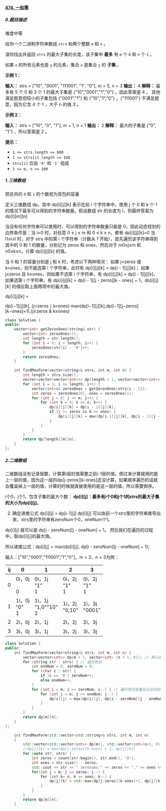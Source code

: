 #### [474. 一和零](https://leetcode.cn/problems/ones-and-zeroes/)

##### 0.题目描述
难度中等

给你一个二进制字符串数组 `strs` 和两个整数 `m` 和 `n` 。

请你找出并返回 `strs` 的最大子集的长度，该子集中 **最多** 有 `m` 个 `0` 和 `n` 个 `1` 。

如果 `x` 的所有元素也是 `y` 的元素，集合 `x` 是集合 `y` 的 **子集** 。

**示例 1：**

**输入：** strs = \["10", "0001", "111001", "1", "0"], m = 5, n = 3
**输出：** 4
**解释：** 最多有 5 个 0 和 3 个 1 的最大子集是 {"10","0001","1","0"} ，因此答案是 4 。
其他满足题意但较小的子集包括 {"0001","1"} 和 {"10","1","0"} 。{"111001"} 不满足题意，因为它含 4 个 1 ，大于 n 的值 3 。

**示例 2：**

**输入：** strs = \["10", "0", "1"], m = 1, n = 1
**输出：** 2
**解释：** 最大的子集是 {"0", "1"} ，所以答案是 2 。

**提示：**

-   `1 <= strs.length <= 600`
-   `1 <= strs[i].length <= 100`
-   `strs[i]` 仅由 `'0'` 和 `'1'` 组成
-   `1 <= m, n <= 100`

##### 1.三维数组
把总共的 `0` 和 `1` 的个数视为背包的容量

定义三维数组 dp，其中 dp\[i]\[j]\[k] 表示在前 i 个字符串中，使用 j 个 0 和 k 个 1 的情况下最多可以得到的字符串数量。假设数组 str 的长度为 l，则最终答案为 dp\[l]\[m]\[n]

当没有任何字符串可以使用时，可以得到的字符串数量只能是 0，因此动态规划的边界条件是：当 i=0 时，对任意 0 ≤ j ≤ m 和 0 ≤ k ≤ n，都有 dp\[i]\[j]\[k]=0
当 l1≤i≤l 时，对于 strs 中的第 i 个字符串（计数从 1 开始），首先遍历该字符串得到其中的 0 和 1 的数量，分别记为 zeros 和 ones，然后对于 m0≤j≤m 和 n0≤k≤n，计算 dp\[i]\[j]\[k] 的值。

当 0 和 1 的容量分别是 j 和 k 时，考虑以下两种情况：
如果 j<zeros 或 k<ones，则不能选第 i 个字符串，此时有 dp\[i]\[j]\[k] = dp\[i - 1]\[j]\[k]；
如果 j≥zeros 且 k≥ones，则如果不选第 i 个字符串，有 dp\[i]\[j]\[k] = dp\[i - 1]\[j]\[k]，如果选第 i 个字符串，有 dp\[i]\[j]\[k] = dp\[i - 1]\[j - zeros]\[k - ones] + 1，dp\[i]\[j]\[k] 的值应取上面两项中的最大值。

dp\[i]\[j]\[k] = 

dp\[i−1]\[j]\[k],                                (j<zeros ∣ k<ones)
max(dp\[i−1]\[j]\[k],dp\[i−1]\[j−zeros]\[k−ones]+1),(j≥zeros & k≥ones)

```cpp
class Solution {
public:
    vector<int> getZerosOnes(string& str) {
        vector<int> zerosOnes(2);
        int length = str.length();
        for (int i = 0; i < length; i++) {
            zerosOnes[str[i] - '0']++;
        }
        return zerosOnes;
    }

    int findMaxForm(vector<string>& strs, int m, int n) {
        int length = strs.size();
        vector<vector<vector<int>>> dp(length + 1, vector<vector<int>>(m + 1, vector<int>(n + 1)));
        for (int i = 1; i <= length; i++) {
            vector<int>&& zerosOnes = getZerosOnes(strs[i - 1]);
            int zeros = zerosOnes[0], ones = zerosOnes[1];
            for (int j = 0; j <= m; j++) {
                for (int k = 0; k <= n; k++) {
                    dp[i][j][k] = dp[i - 1][j][k];
                    if (j >= zeros && k >= ones) {
                        dp[i][j][k] = max(dp[i-1][j][k], dp[i - 1][j - zeros][k - ones] + 1);
                    }
                }
            }
        }
        return dp[length][m][n];
    }
};

```
##### 2.二维数组
二维数组没有记录层数，计算第i层的值需要之前i-1层的值，倒过来计算就用的是上一层的值，因为这一层的dp\[j-zeros]\[k-ones]还没计算，如果顺序遍历的话就会覆盖掉上一层的值，计算的时候就直接使用的是这一层的值，所以需要倒序。

i个0，j个1，包含子集的最大个数：
**dp\[i]\[j]：最多有i个0和j个1的strs的最大子集的大小为dp\[i]\[j]**。

2.  确定递推公式
dp\[i]\[j] = dp\[i-1]\[j] 
dp\[i]\[j] 可以由前一个strs里的字符串推导出来，strs里的字符串有zeroNum个0，oneNum个1。

dp\[i]\[j] 就可以是 dp\[i - zeroNum]\[j - oneNum] + 1。
然后我们在遍历的过程中，取dp\[i]\[j]的最大值。

所以递推公式：dp\[i]\[j] = max(dp\[i]\[j], dp\[i - zeroNum]\[j - oneNum] + 1);


输入：\["10","0001","111001","1","0"]，m = 3，n = 3为例：

| ij |0 |1 |2 |3|
| -- | -| -| -| -|
|  0 |0i，0j  <br><br> 0 | 0i，1j<br>"1" <br>1 | 0i，2j<br>"1"<br> 1 | 0i，2j <br>"1"<br> 1|
|  1 |1i，0j <br>"0"<br>1| 1i，1j<br>"1,0""10"<br>2| 1i，2j<br>"0,10"| 1i，3j <br>"0001"|
|  2 |2i，0j | 2i，1j| 2i，2j| 2i，3j |
|  3 |3i，0j | 3i，1j| 3i，2j| 3i，3j |

```cpp
class Solution {
public:
    int findMaxForm(vector<string>& strs, int m, int n) {
        vector<vector<int>> dp(m + 1, vector<int> (n + 1, 0)); // 默认初始化0
        for (string str : strs) { // 遍历物品
            int oneNum = 0, zeroNum = 0;
            for (char c : str) {
                if (c == '0') zeroNum++;
                else oneNum++;
            }
            for (int i = m; i >= zeroNum; i--) { // 遍历背包容量且从后向前遍历！
                for (int j = n; j >= oneNum; j--) {
                    dp[i][j] = max(dp[i][j], dp[i - zeroNum][j - oneNum] + 1);
                }
            }
        }
        return dp[m][n];
    }
};
```

```cpp
    int findMaxForm(std::vector<std::string>& strs, int m, int n)
    {                                                          
        std::vector<std::vector<int>> dp(m+1, std::vector<int>(n+1, 0));
        //dp[j][k] = max(dp[j-zeros][k-ones] + 1, dp[j][k])  
        for (auto str: strs) {                                  
            int zeros = count(str.begin(), str.end(), '0');  
            int ones = str.size() - zeros;                      
            std::cout << str << " zeronums:" << zeros << "," << ones << std::endl;
            for(int j = m; j >= zeros; j--) {                   
                for (int k= n; k >= ones; k--) {                
                    dp[j][k] = std::max(dp[j-zeros][k-ones]+1, dp[j][k]);   
                }                                               
            }                                                   
        }                                                       
        return dp[m][n];                                        
    }
```